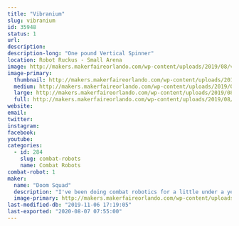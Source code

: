 ```yaml
---
title: "Vibranium"
slug: vibranium
id: 35948
status: 1
url: 
description:
description-long: "One pound Vertical Spinner"
location: Robot Ruckus - Small Arena
image: http://makers.makerfaireorlando.com/wp-content/uploads/2019/08/vibranium-purple-square-1-1024x768.jpg
image-primary:
  thumbnail: http://makers.makerfaireorlando.com/wp-content/uploads/2019/08/vibranium-purple-square-1-150x150.jpg
  medium: http://makers.makerfaireorlando.com/wp-content/uploads/2019/08/vibranium-purple-square-1-300x225.jpg
  large: http://makers.makerfaireorlando.com/wp-content/uploads/2019/08/vibranium-purple-square-1-1024x768.jpg
  full: http://makers.makerfaireorlando.com/wp-content/uploads/2019/08/vibranium-purple-square-1.jpg
website: 
email: 
twitter: 
instagram: 
facebook: 
youtube: 
categories:
  - id: 284
    slug: combat-robots
    name: Combat Robots
combat-robot: 1
maker:
  name: "Doom Squad"
  description: "I've been doing combat robotics for a little under a year. I was lucky enough to build my Fingertech Viper kit at Maker MIA (https://www.facebook.com/makemiamakerspace/) with Team Witch doctor. As of writing this I have taken part in 3 different competitions and took second twice and third once. I enjoy watching combat robotics on TV and enjoy it."
  image-primary: http://makers.makerfaireorlando.com/wp-content/uploads/2019/08/vibranium-purple-square-1024x768.jpg
last-modified-db: "2019-11-06 17:19:05"
last-exported: "2020-08-07 07:55:00"
---
```

